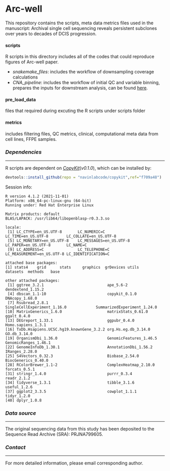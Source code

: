 # Arc-well
This repository contains the scripts, meta data metrics files used in the manuscript: Archival single cell sequencing reveals persistent subclones over years to decades of DCIS progression.


#### scripts 
R scripts in this directory includes all of the codes that could reproduce figures of Arc-well paper.
- _snakemake_files_: includes the workflow of downsampling coverage calculations
- _CNA_pipeline_: includes the workflow of initial QC and variable binning, prepares the inputs for downstream analysis, can be found [here](https://github.com/navinlabcode/CNV_pipeline).

#### pre_load_data 
files that required during excuting the R scripts under scripts folder
#### metrics  
includes filtering files, QC metrics, clinical, computational meta data from cell lines, FFPE samples.

### _Dependencies_
------------
R scripts are dependent on [*CopyKit*](https://github.com/navinlabcode/copykit)(*v0.1.0*), which can be installed by:
``` r
devtools::install_github(repo = "navinlabcode/copykit",ref="f709a48")
```
Session info:
```
R version 4.1.2 (2021-11-01)
Platform: x86_64-pc-linux-gnu (64-bit)
Running under: Red Hat Enterprise Linux

Matrix products: default
BLAS/LAPACK: /usr/lib64/libopenblasp-r0.3.3.so

locale:
 [1] LC_CTYPE=en_US.UTF-8       LC_NUMERIC=C               LC_TIME=en_US.UTF-8        LC_COLLATE=en_US.UTF-8    
 [5] LC_MONETARY=en_US.UTF-8    LC_MESSAGES=en_US.UTF-8    LC_PAPER=en_US.UTF-8       LC_NAME=C                 
 [9] LC_ADDRESS=C               LC_TELEPHONE=C             LC_MEASUREMENT=en_US.UTF-8 LC_IDENTIFICATION=C       

attached base packages:
[1] stats4    grid      stats     graphics  grDevices utils     datasets  methods   base     

other attached packages:
 [1] ggtree_3.2.1                            ape_5.6-2                               dendextend_1.15.2                      
 [4] dbscan_1.1-10                           copykit_0.1.0                           DNAcopy_1.68.0                         
 [7] Rsubread_2.8.1                          SingleCellExperiment_1.16.0             SummarizedExperiment_1.24.0            
[10] MatrixGenerics_1.6.0                    matrixStats_0.61.0                      ggalt_0.4.0                            
[13] DEGreport_1.33.1                        ggpubr_0.4.0                            Homo.sapiens_1.3.1                     
[16] TxDb.Hsapiens.UCSC.hg19.knownGene_3.2.2 org.Hs.eg.db_3.14.0                     GO.db_3.14.0                           
[19] OrganismDbi_1.36.0                      GenomicFeatures_1.46.5                  GenomicRanges_1.46.1                   
[22] GenomeInfoDb_1.30.1                     AnnotationDbi_1.56.2                    IRanges_2.28.0                         
[25] S4Vectors_0.32.3                        Biobase_2.54.0                          BiocGenerics_0.40.0                    
[28] RColorBrewer_1.1-2                      ComplexHeatmap_2.10.0                   forcats_0.5.1                          
[31] stringr_1.4.0                           purrr_0.3.4                             readr_2.1.2                            
[34] tidyverse_1.3.1                         tibble_3.1.6                            useful_1.2.6                           
[37] ggplot2_3.3.5                           cowplot_1.1.1                           tidyr_1.2.0                            
[40] dplyr_1.0.8                    
```

### _Data source_
------------
The original sequencing data from this study has been deposited to the Sequence Read Archive (SRA): PRJNA799605.

### _Contact_
------------
For more detailed information, please email corresponding author.

